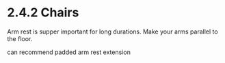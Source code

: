 # 2.4.2 Chairs

Arm rest is supper important for long durations. Make your arms parallel to the floor.

can recommend padded arm rest extension
